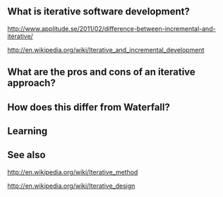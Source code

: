 ## What is iterative software development?

http://www.applitude.se/2011/02/difference-between-incremental-and-iterative/

http://en.wikipedia.org/wiki/Iterative_and_incremental_development

## What are the pros and cons of an iterative approach?

## How does this differ from Waterfall?

## Learning

## See also

http://en.wikipedia.org/wiki/Iterative_method

http://en.wikipedia.org/wiki/Iterative_design
